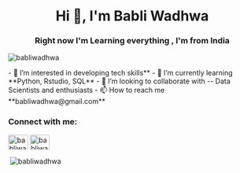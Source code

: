 <h1 align="center">Hi 👋, I'm Babli Wadhwa</h1>
<h3 align="center">Right now I'm Learning everything , I'm from India</h3>

<p align="left"> <img src="https://komarev.com/ghpvc/?username=babliwadhwa&label=Profile%20views&color=0e75b6&style=flat" alt="babliwadhwa" /> </p>
- 👀 I’m interested in developing tech skills**
- 🌱 I’m currently learning **Python, Rstudio, SQL**
- 💞️ I’m looking to collaborate with -- Data Scientists and enthusiasts
- 📫 How to reach me **babliwadhwa@gmail.com**

<h3 align="left">Connect with me:</h3>
<p align="left">
<a href="https://linkedin.com/in/babliwadhwa" target="blank"><img align="center" src="https://raw.githubusercontent.com/rahuldkjain/github-profile-readme-generator/master/src/images/icons/Social/linked-in-alt.svg" alt="babliwadhwa" height="30" width="40" /></a>
<a href="https://kaggle.com/babliwadhwa" target="blank"><img align="center" src="https://raw.githubusercontent.com/rahuldkjain/github-profile-readme-generator/master/src/images/icons/Social/kaggle.svg" alt="babliwadhwa" height="30" width="40" /></a>
</p>

<p>&nbsp;<img align="center" src="https://github-readme-stats.vercel.app/api?username=babliwadhwa&show_icons=true&locale=en" alt="babliwadhwa" /></p>

